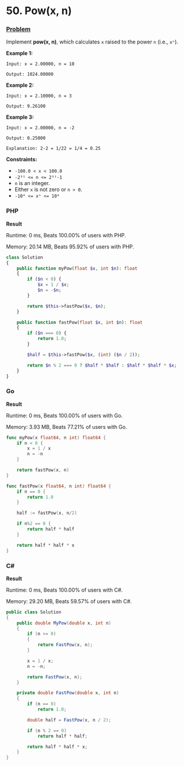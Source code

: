 # 50. Pow(x, n)

### [Problem](https://leetcode.com/problems/powx-n/description/)

Implement **pow(x, n)**, which calculates `x` raised to the power `n` (i.e., `xⁿ`).

**Example 1:**

```
Input: x = 2.00000, n = 10

Output: 1024.00000
```

**Example 2:**

```
Input: x = 2.10000, n = 3

Output: 9.26100
```

**Example 3:**

```
Input: x = 2.00000, n = -2

Output: 0.25000

Explanation: 2-2 = 1/22 = 1/4 = 0.25
```

**Constraints:**

- `-100.0 < x < 100.0`
- `-2³¹ <= n <= 2³¹-1`
- `n` is an integer.
- Either `x` is not zero or `n > 0`.
- `-10⁴ <= xⁿ <= 10⁴`

### PHP

**Result**

Runtime: 0 ms, Beats 100.00% of users with PHP.

Memory: 20.14 MB, Beats 95.92% of users with PHP.

```php
class Solution
{
    public function myPow(float $x, int $n): float
    {
        if ($n < 0) {
            $x = 1 / $x;
            $n = -$n;
        }

        return $this->fastPow($x, $n);
    }

    public function fastPow(float $x, int $n): float
    {
        if ($n === 0) {
            return 1.0;
        }

        $half = $this->fastPow($x, (int) ($n / 2));

        return $n % 2 === 0 ? $half * $half : $half * $half * $x;
    }
}
```

### Go

**Result**

Runtime: 0 ms, Beats 100.00% of users with Go.

Memory: 3.93 MB, Beats 77.21% of users with Go.

```go
func myPow(x float64, n int) float64 {
	if n < 0 {
		x = 1 / x
		n = -n
	}

	return fastPow(x, n)
}

func fastPow(x float64, n int) float64 {
	if n == 0 {
		return 1.0
	}

	half := fastPow(x, n/2)

	if n%2 == 0 {
		return half * half
	}

	return half * half * x
}
```

### C#

**Result**

Runtime: 0 ms, Beats 100.00% of users with C#.

Memory: 29.20 MB, Beats 59.57% of users with C#.

```csharp
public class Solution
{
    public double MyPow(double x, int n)
    {
        if (n >= 0)
        {
            return FastPow(x, n);
        }

        x = 1 / x;
        n = -n;

        return FastPow(x, n);
    }

    private double FastPow(double x, int n)
    {
        if (n == 0)
            return 1.0;

        double half = FastPow(x, n / 2);

        if (n % 2 == 0)
            return half * half;

        return half * half * x;
    }
}
```
